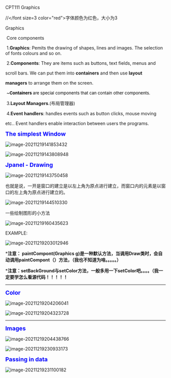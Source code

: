 CPT111 Graphics

//</font size=3 color="red">字体颜色为红色，大小为3</font>

Graphics

​	Core components

​		1.**Graphics**: Pemits the drawing of shapes, lines and images. The selection of fonts colours and so on.

​		2.**Components**: They are items such as buttons, text fields, menus and 

scroll bars. We can put them into **containers** and then use **layout** 

**managers** to arrange them on the screen.		

​			~<font size = 2 color = "Black">**Containers** are special components that can contain other components.</font>

​		3.**Layout Managers**.(布局管理器)

​		4.**Event handlers**: handles events such as button clicks, mouse moving 

etc.. Event handlers enable interaction between users the programs.



**<font size=4 color="Blue">The simplest Window</font>**

![image-20211219141853432](C:\Users\白木-泽\AppData\Roaming\Typora\typora-user-images\image-20211219141853432.png)



![image-20211219143808948](C:\Users\白木-泽\AppData\Roaming\Typora\typora-user-images\image-20211219143808948.png)







**<font size=4 color="Blue">Jpanel - Drawing</font>**

![image-20211219143750458](C:\Users\白木-泽\AppData\Roaming\Typora\typora-user-images\image-20211219143750458.png)

也就是说，一开是窗口的建立是以左上角为原点进行建立，而窗口内的元素是以窗口的左上角为原点进行建立的。

![image-20211219144510330](C:\Users\白木-泽\AppData\Roaming\Typora\typora-user-images\image-20211219144510330.png)

一些绘制图形的小方法

![image-20211219160435623](C:\Users\白木-泽\AppData\Roaming\Typora\typora-user-images\image-20211219160435623.png)

 EXAMPLE:

![image-20211219203012946](C:\Users\白木-泽\AppData\Roaming\Typora\typora-user-images\image-20211219203012946.png)

***注意： paintCompont(Graphics g)是一种默认方法，当调用Draw类时，会自动调用paintCompont（）方法，（我也不知道为啥。。。。。）**

***注意：setBackGround与setColor方法，一般多用一下setColor吧。。。。（我一定要学怎么看源代码！！！！！**

------



**<font size=4 color="Blue">Color</font>**

![image-20211219204206041](C:\Users\白木-泽\AppData\Roaming\Typora\typora-user-images\image-20211219204206041.png)

![image-20211219204323728](C:\Users\白木-泽\AppData\Roaming\Typora\typora-user-images\image-20211219204323728.png)

----------------------

**<font size=4 color="Blue">Images</font>**

![image-20211219204438766](C:\Users\白木-泽\AppData\Roaming\Typora\typora-user-images\image-20211219204438766.png)

![image-20211219230933173](C:\Users\白木-泽\AppData\Roaming\Typora\typora-user-images\image-20211219230933173.png)



**<font size=4 color="Blue">Passing in data</font>**

![image-20211219231100182](C:\Users\白木-泽\AppData\Roaming\Typora\typora-user-images\image-20211219231100182.png)



 
